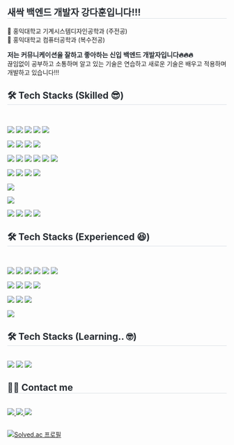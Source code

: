 <div style="text-align: left;">
    <h2 style="border-bottom: 1px solid #d8dee4; color: #282d33;"> 새싹 백엔드 개발자 강다훈입니다!!! </h2>
    <p>
        <div> 🏫 홍익대학교 기계시스템디자인공학과 (주전공)</div>
        <div> 🏫 홍익대학교 컴퓨터공학과 (복수전공)</div>
    </p>
    <div style="font-weight: 700; font-size: 15px; text-align: left; color: #282d33;"> 저는 커뮤니케이션을 잘하고 좋아하는 신입 백엔드 개발자입니다</li>🔥🔥🔥</div>
    <div> 끊임없이 공부하고 소통하며 알고 있는 기술은 연습하고 새로운 기술은 배우고 적용하며 개발하고 있습니다!!! </div> 
</div>
<div style="text-align: left;">
    <h2 style="border-bottom: 1px solid #d8dee4; color: #282d33;"> 🛠️ Tech Stacks (Skilled 😎) </h2> <br> 
    <div style="margin: ; text-align: left;" "text-align: left;">
          <p>
              <img src="https://img.shields.io/badge/Apache Tomcat-F8DC75?style=for-the-badge&logo=Apache Tomcat&logoColor=white">
              <img src="https://img.shields.io/badge/Spring-6DB33F?style=for-the-badge&logo=Spring&logoColor=white">
              <img src="https://img.shields.io/badge/Spring Boot-6DB33F?style=for-the-badge&logo=Spring Boot&logoColor=white">
              <img src="https://img.shields.io/badge/gradle-02303A?style=for-the-badge&logo=gradle&logoColor=white">
              <img src="https://img.shields.io/badge/Spring Security-6DB33F?style=for-the-badge&logo=Spring Security&logoColor=white">
          </p>
          <p>
              <img src="https://img.shields.io/badge/C-A8B9CC?style=for-the-badge&logo=C&logoColor=white">
              <img src="https://img.shields.io/badge/C++-00599C?style=for-the-badge&logo=C%2B%2B&logoColor=white">
              <img src="https://img.shields.io/badge/Java-007396?style=for-the-badge&logo=Java&logoColor=white">
              <img src="https://img.shields.io/badge/Python-3776AB?style=for-the-badge&logo=Python&logoColor=white">
          </p>
          <p>
              <img src="https://img.shields.io/badge/Discord-5865F2?style=for-the-badge&logo=Discord&logoColor=white">
              <img src="https://img.shields.io/badge/Figma-F24E1E?style=for-the-badge&logo=Figma&logoColor=white">
              <img src="https://img.shields.io/badge/Git-F05032?style=for-the-badge&logo=Git&logoColor=white">
              <img src="https://img.shields.io/badge/Github-181717?style=for-the-badge&logo=Github&logoColor=white">
              <img src="https://img.shields.io/badge/Notion-000000?style=for-the-badge&logo=Notion&logoColor=white">
              <img src="https://img.shields.io/badge/Swagger-85EA2D?style=for-the-badge&logo=Swagger&logoColor=white">
          </p>
          <p>
              <img src="https://img.shields.io/badge/Bootstrap-7952B3?style=for-the-badge&logo=Bootstrap&logoColor=white">
              <img src="https://img.shields.io/badge/HTML5-E34F26?style=for-the-badge&logo=HTML5&logoColor=white">
              <img src="https://img.shields.io/badge/StyledComponents-DB7093?style=for-the-badge&logo=StyledComponents&logoColor=white">
              <img src="https://img.shields.io/badge/css-1572B6?style=for-the-badge&logo=css3&logoColor=white">
          </p>
          <p>
              <img src="https://img.shields.io/badge/Linux-FCC624?style=for-the-badge&logo=Linux&logoColor=white">
          </p>
          <p>
              <img src="https://img.shields.io/badge/MySQL-4479A1?style=for-the-badge&logo=MySQL&logoColor=white">
          </p>
          <p>
              <img src="https://img.shields.io/badge/Selenium-43B02A?style=for-the-badge&logo=Selenium&logoColor=white">
              <img src="https://img.shields.io/badge/Amazon EC2-FF9900?style=for-the-badge&logo=Amazon EC2&logoColor=white">
              <img src="https://img.shields.io/badge/Amazon RDS-527FFF?style=for-the-badge&logo=Amazon RDS&logoColor=white">
              <img src="https://img.shields.io/badge/JSON Web Tokens-000000?style=for-the-badge&logo=JSON Web Tokens&logoColor=white">
          </p>
    </div>
</div>
<div style="text-align: left;">
    <h2 style="border-bottom: 1px solid #d8dee4; color: #282d33;"> 🛠️ Tech Stacks (Experienced 😆) </h2> <br> 
    <div style="margin: ; text-align: left;" "text-align: left;">
        <p>
            <img src="https://img.shields.io/badge/Flask-000000?style=for-the-badge&logo=Flask&logoColor=white">
            <img src="https://img.shields.io/badge/Node.js-339933?style=for-the-badge&logo=Node.js&logoColor=white">
            <img src="https://img.shields.io/badge/Redis-FF4438?style=for-the-badge&logo=Redis&logoColor=white">
            <img src="https://img.shields.io/badge/Firebase-FFCA28?style=for-the-badge&logo=Firebase&logoColor=white">
            <img src="https://img.shields.io/badge/Amazon Route 53-8C4FFF?style=for-the-badge&logo=Amazon Route 53&logoColor=white">
            <img src="https://img.shields.io/badge/Docker-2496ED?style=for-the-badge&logo=Docker&logoColor=white">
        </p>
        <p>
            <img src="https://img.shields.io/badge/Javascript-F7DF1E?style=for-the-badge&logo=Javascript&logoColor=white">
            <img src="https://img.shields.io/badge/React-61DAFB?style=for-the-badge&logo=React&logoColor=white">
            <img src="https://img.shields.io/badge/Yarn-2C8EBB?style=for-the-badge&logo=Yarn&logoColor=white">
            <img src="https://img.shields.io/badge/TypeScript-3178C6?style=for-the-badge&logo=TypeScript&logoColor=white">
        </p>
        <p>
            <img src="https://img.shields.io/badge/PyTorch-EE4C2C?style=for-the-badge&logo=PyTorch&logoColor=white">
            <img src="https://img.shields.io/badge/Tensorflow-FF6F00?style=for-the-badge&logo=Tensorflow&logoColor=white">
            <img src="https://img.shields.io/badge/Matlab-0076a8?style=for-the-badge&logo=Matlab&logoColor=white">
        </p>
        <p>
            <img src="https://img.shields.io/badge/Slack-4A154B?style=for-the-badge&logo=Slack&logoColor=white">
        </p>
    </div>
</div>
    <div style="text-align: left;">
    <h2 style="border-bottom: 1px solid #d8dee4; color: #282d33;"> 🛠️ Tech Stacks (Learning.. 🤓) </h2> <br> 
    <div style="margin: ; text-align: left;" "text-align: left;">
          <img src="https://img.shields.io/badge/Jenkins-D24939?style=for-the-badge&logo=Jenkins&logoColor=white">
          <img src="https://img.shields.io/badge/GitHub Actions-2088FF?style=for-the-badge&logo=GitHub Actions&logoColor=white">
          <img src="https://img.shields.io/badge/JUnit5-25A162?style=for-the-badge&logo=JUnit5&logoColor=white">
          </div>
    </div>
    <div style="text-align: left;">
    <h2 style="border-bottom: 1px solid #d8dee4; color: #282d33;"> 🧑‍💻 Contact me </h2> <br> 
    <div style="text-align: left;"> <a href=https://www.instagram.com/99yo_dahoon/?hl=ko> <img src="https://img.shields.io/badge/Instagram-E4405F?style=for-the-badge&logo=Instagram&logoColor=white&link=https://www.instagram.com/99yo_dahoon/?hl=ko"> </a>
         <a href=https://www.notion.so/abf73ab16cd54939a104ffa71250002f> <img src="https://img.shields.io/badge/Notion-000000?style=for-the-badge&logo=Notion&logoColor=white&link=https://www.notion.so/abf73ab16cd54939a104ffa71250002f"> </a>
         <a href=mailto:dahoon7151@gmail.com> <img src="https://img.shields.io/badge/Gmail-EA4335?style=for-the-badge&logo=Gmail&logoColor=white&link=mailto:dahoon7151@gmail.com"> </a>
          </div>  <br> 
    <div style="text-align: left;">  </div> 
    </div>
    </div>

[![Solved.ac
프로필](http://mazassumnida.wtf/api/generate_badge?boj=dahoon7151)](https://solved.ac/dahoon7151)
    
